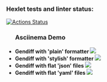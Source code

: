 ### Hexlet tests and linter status:
[![Actions Status](https://github.com/EweParo4ky/frontend-project-46/workflows/hexlet-check/badge.svg)](https://github.com/EweParo4ky/frontend-project-46/actions)

<ul><h3>Asciinema Demo</h3>
<li><b>Gendiff with 'plain' formatter
<a href="https://asciinema.org/a/sHuLgo0en1g5ZgCvzO5jKl6Jl" target="_blank"><img src="https://asciinema.org/a/sHuLgo0en1g5ZgCvzO5jKl6Jl.svg" /></a>
<li><b>Gendiff with 'stylish' formatter
<a href="https://asciinema.org/a/sSjPc7qlRxybvBQAfyz1dCFIu" target="_blank"><img src="https://asciinema.org/a/sSjPc7qlRxybvBQAfyz1dCFIu.svg" /></a>
<li><b>Gendiff with flat 'json' files
<a href="https://asciinema.org/a/JOKkuhHo1AMgJsf9dkQpHSpYh" target="_blank"><img src="https://asciinema.org/a/JOKkuhHo1AMgJsf9dkQpHSpYh.svg" /></a></li>
<li><b>Gendiff with flat 'yaml' files
<a href="https://asciinema.org/a/A7JIRSZuxsAcAyvpqlxpTJ98T" target="_blank"><img src="https://asciinema.org/a/A7JIRSZuxsAcAyvpqlxpTJ98T.svg" /></a></li>
</ul2>

